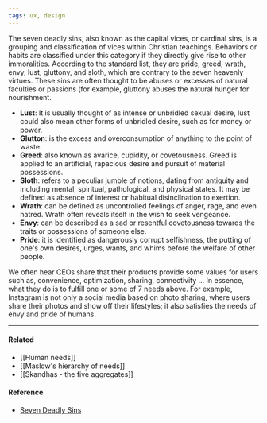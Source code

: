 ```yaml
---
tags: ux, design
---
```


The seven deadly sins, also known as the capital vices, or cardinal sins, is a
grouping and classification of vices within Christian teachings. Behaviors or
habits are classified under this category if they directly give rise to other
immoralities. According to the standard list, they are pride, greed, wrath,
envy, lust, gluttony, and sloth, which are contrary to the seven heavenly
virtues. These sins are often thought to be abuses or excesses of natural
faculties or passions (for example, gluttony abuses the natural hunger for
nourishment.

- **Lust**: It is usually thought of as intense or unbridled sexual desire, lust
  could also mean other forms of unbridled desire, such as for money or power.
- **Glutton**: is the excess and overconsumption of anything to the point of
  waste.
- **Greed**: also known as avarice, cupidity, or covetousness. Greed is applied
  to an artificial, rapacious desire and pursuit of material possessions.
- **Sloth**: refers to a peculiar jumble of notions, dating from antiquity and
  including mental, spiritual, pathological, and physical states. It may be
  defined as absence of interest or habitual disinclination to exertion.
- **Wrath**: can be defined as uncontrolled feelings of anger, rage, and even
  hatred. Wrath often reveals itself in the wish to seek vengeance.
- **Envy**: can be described as a sad or resentful covetousness towards the
  traits or possessions of someone else.
- **Pride**: it is identified as dangerously corrupt selfishness, the putting of
  one's own desires, urges, wants, and whims before the welfare of other people.

We often hear CEOs share that their products provide some values for users such
as, convenience, optimization, sharing, connectivity ... In essence, what they
do is to fulfill one or some of 7 needs above. For example, Instagram is not
only a social media based on photo sharing, where users share their photos and
show off their lifestyles; it also satisfies the needs of envy and pride of
humans.

---

#### Related

- [[Human needs]]
- [[Maslow's hierarchy of needs]]
- [[Skandhas - the five aggregates]]

#### Reference

- [Seven Deadly Sins](https://en.wikipedia.org/wiki/Seven_deadly_sins)
